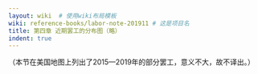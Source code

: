 ```yaml
---
layout: wiki  # 使用wiki布局模板
wiki: reference-books/labor-note-201911 # 这是项目名
title: 第四章 近期罢工的分布图（略）
indent: true
---
```

（本节在美国地图上列出了2015—2019年的部分罢工，意义不大，故不译出。）
